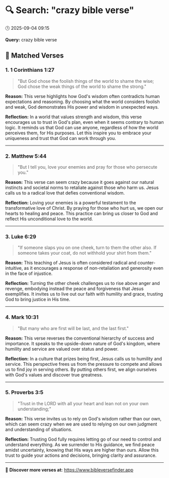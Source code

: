 # 🔍 Search: "crazy bible verse"
🕒 2025-09-04 09:15

**Query:** crazy bible verse

## 📖 Matched Verses

### 1. 1 Corinthians 1:27
> "But God chose the foolish things of the world to shame the wise; God chose the weak things of the world to shame the strong."

**Reason:** This verse highlights how God's wisdom often contradicts human expectations and reasoning. By choosing what the world considers foolish and weak, God demonstrates His power and wisdom in unexpected ways.

**Reflection:** In a world that values strength and wisdom, this verse encourages us to trust in God's plan, even when it seems contrary to human logic. It reminds us that God can use anyone, regardless of how the world perceives them, for His purposes. Let this inspire you to embrace your uniqueness and trust that God can work through you.

---

### 2. Matthew 5:44
> "But I tell you, love your enemies and pray for those who persecute you."

**Reason:** This verse can seem crazy because it goes against our natural instincts and societal norms to retaliate against those who harm us. Jesus calls us to a radical love that defies conventional wisdom.

**Reflection:** Loving your enemies is a powerful testament to the transformative love of Christ. By praying for those who hurt us, we open our hearts to healing and peace. This practice can bring us closer to God and reflect His unconditional love to the world.

---

### 3. Luke 6:29
> "If someone slaps you on one cheek, turn to them the other also. If someone takes your coat, do not withhold your shirt from them."

**Reason:** This teaching of Jesus is often considered radical and counter-intuitive, as it encourages a response of non-retaliation and generosity even in the face of injustice.

**Reflection:** Turning the other cheek challenges us to rise above anger and revenge, embodying instead the peace and forgiveness that Jesus exemplifies. It invites us to live out our faith with humility and grace, trusting God to bring justice in His time.

---

### 4. Mark 10:31
> "But many who are first will be last, and the last first."

**Reason:** This verse reverses the conventional hierarchy of success and importance. It speaks to the upside-down nature of God's kingdom, where humility and service are valued over status and power.

**Reflection:** In a culture that prizes being first, Jesus calls us to humility and service. This perspective frees us from the pressure to compete and allows us to find joy in serving others. By putting others first, we align ourselves with God's values and discover true greatness.

---

### 5. Proverbs 3:5
> "Trust in the LORD with all your heart and lean not on your own understanding;"

**Reason:** This verse invites us to rely on God's wisdom rather than our own, which can seem crazy when we are used to relying on our own judgment and understanding of situations.

**Reflection:** Trusting God fully requires letting go of our need to control and understand everything. As we surrender to His guidance, we find peace amidst uncertainty, knowing that His ways are higher than ours. Allow this trust to guide your actions and decisions, bringing clarity and assurance.

---

🔗 **Discover more verses at:** https://www.bibleversefinder.app
